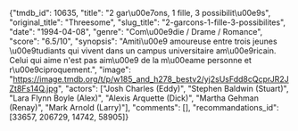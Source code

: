 {"tmdb_id": 10635, "title": "2 gar\u00e7ons, 1 fille, 3 possibilit\u00e9s", "original_title": "Threesome", "slug_title": "2-garcons-1-fille-3-possibilites", "date": "1994-04-08", "genre": "Com\u00e9die / Drame / Romance", "score": "6.5/10", "synopsis": "Amiti\u00e9 amoureuse entre trois jeunes \u00e9tudiants qui vivent dans un campus universitaire am\u00e9ricain. Celui qui aime n'est pas aim\u00e9 de la m\u00eame personne et r\u00e9ciproquement.", "image": "https://image.tmdb.org/t/p/w185_and_h278_bestv2/yj2sUsFdd8cQcprJR2JZt8Fs14Q.jpg", "actors": ["Josh Charles (Eddy)", "Stephen Baldwin (Stuart)", "Lara Flynn Boyle (Alex)", "Alexis Arquette (Dick)", "Martha Gehman (Renay)", "Mark Arnold (Larry)"], "comments": [], "recommandations_id": [33657, 206729, 14742, 58905]}